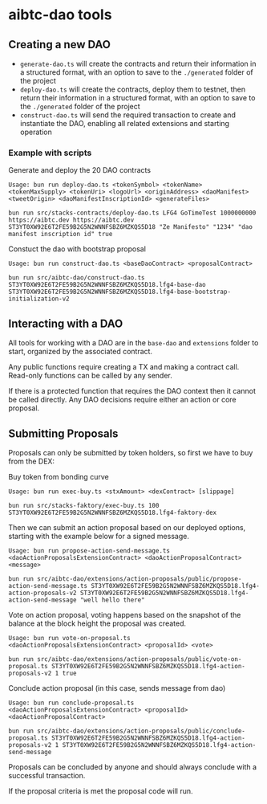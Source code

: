 # aibtc-dao tools

## Creating a new DAO

- `generate-dao.ts` will create the contracts and return their information in a structured format, with an option to save to the `./generated` folder of the project
- `deploy-dao.ts` will create the contracts, deploy them to testnet, then return their information in a structured format, with an option to save to the `./generated` folder of the project
- `construct-dao.ts` will send the required transaction to create and instantiate the DAO, enabling all related extensions and starting operation

### Example with scripts

Generate and deploy the 20 DAO contracts

```
Usage: bun run deploy-dao.ts <tokenSymbol> <tokenName> <tokenMaxSupply> <tokenUri> <logoUrl> <originAddress> <daoManifest> <tweetOrigin> <daoManifestInscriptionId> <generateFiles>

bun run src/stacks-contracts/deploy-dao.ts LFG4 GoTimeTest 1000000000 https://aibtc.dev https://aibtc.dev ST3YT0XW92E6T2FE59B2G5N2WNNFSBZ6MZKQS5D18 "Ze Manifesto" "1234" "dao manifest inscription id" true
```

Constuct the dao with bootstrap proposal

```
Usage: bun run construct-dao.ts <baseDaoContract> <proposalContract>

bun run src/aibtc-dao/construct-dao.ts ST3YT0XW92E6T2FE59B2G5N2WNNFSBZ6MZKQS5D18.lfg4-base-dao ST3YT0XW92E6T2FE59B2G5N2WNNFSBZ6MZKQS5D18.lfg4-base-bootstrap-initialization-v2
```

## Interacting with a DAO

All tools for working with a DAO are in the `base-dao` and `extensions` folder to start, organized by the associated contract.

Any public functions require creating a TX and making a contract call. Read-only functions can be called by any sender.

If there is a protected function that requires the DAO context then it cannot be called directly. Any DAO decisions require either an action or core proposal.

## Submitting Proposals

Proposals can only be submitted by token holders, so first we have to buy from the DEX:

Buy token from bonding curve

```
Usage: bun run exec-buy.ts <stxAmount> <dexContract> [slippage]

bun run src/stacks-faktory/exec-buy.ts 100 ST3YT0XW92E6T2FE59B2G5N2WNNFSBZ6MZKQS5D18.lfg4-faktory-dex
```

Then we can submit an action proposal based on our deployed options, starting with the example below for a signed message.

```
Usage: bun run propose-action-send-message.ts <daoActionProposalsExtensionContract> <daoActionProposalContract> <message>

bun run src/aibtc-dao/extensions/action-proposals/public/propose-action-send-message.ts ST3YT0XW92E6T2FE59B2G5N2WNNFSBZ6MZKQS5D18.lfg4-action-proposals-v2 ST3YT0XW92E6T2FE59B2G5N2WNNFSBZ6MZKQS5D18.lfg4-action-send-message "well hello there"
```

Vote on action proposal, voting happens based on the snapshot of the balance at the block height the proposal was created.

```
Usage: bun run vote-on-proposal.ts <daoActionProposalsExtensionContract> <proposalId> <vote>

bun run src/aibtc-dao/extensions/action-proposals/public/vote-on-proposal.ts ST3YT0XW92E6T2FE59B2G5N2WNNFSBZ6MZKQS5D18.lfg4-action-proposals-v2 1 true
```

Conclude action proposal (in this case, sends message from dao)

```
Usage: bun run conclude-proposal.ts <daoActionProposalsExtensionContract> <proposalId> <daoActionProposalContract>

bun run src/aibtc-dao/extensions/action-proposals/public/conclude-proposal.ts ST3YT0XW92E6T2FE59B2G5N2WNNFSBZ6MZKQS5D18.lfg4-action-proposals-v2 1 ST3YT0XW92E6T2FE59B2G5N2WNNFSBZ6MZKQS5D18.lfg4-action-send-message
```

Proposals can be concluded by anyone and should always conclude with a successful transaction.

If the proposal criteria is met the proposal code will run.
